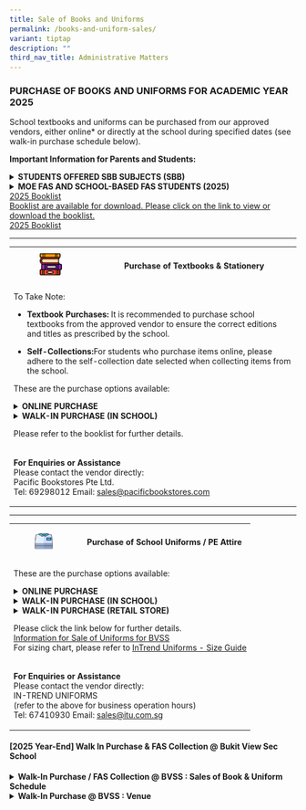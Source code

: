 ```yaml
---
title: Sale of Books and Uniforms
permalink: /books-and-uniform-sales/
variant: tiptap
description: ""
third_nav_title: Administrative Matters
---
```

<h3><strong>PURCHASE OF BOOKS AND UNIFORMS FOR ACADEMIC YEAR 2025</strong></h3>
<p>School textbooks and uniforms can be purchased from our approved vendors,
either online* or directly at the school during specified dates (see walk-in
purchase schedule below).</p>
<p><strong>Important Information for Parents and Students:</strong>
</p>
<div data-type="detailGroup" class="isomer-accordion isomer-accordion-white">
<details class="isomer-details">
<summary><strong>STUDENTS OFFERED SBB SUBJECTS (SBB)</strong>
</summary>
<div data-type="detailsContent" class="isomer-details-content">
<ul data-tight="true" class="tight">
<li>
<p>Students who are uncertain about whether they will be offered SBB subjects
should refrain from purchasing textbooks at this time.</p>
</li>
<li>
<p>Do take note: Purchases from our school bookshop are non-refundable, and
only books in their original condition can be exchanged. For instance,
books with students' names written in them cannot be exchanged.</p>
</li>
</ul>
</div>
</details>
<details class="isomer-details">
<summary><strong>MOE FAS AND SCHOOL-BASED FAS STUDENTS (2025)</strong>
</summary>
<div data-type="detailsContent" class="isomer-details-content">
<ul data-tight="true" class="tight">
<li>
<p>Online purchases are not available for FAS students.</p>
</li>
<li>
<p>Once FAS approval is granted, the school will contact parents to arrange
for collection process</p>
</li>
<li>
<p>Parents with FAS approval from other schools should contact the General
Office to arrange a collection details</p>
</li>
</ul>
</div>
</details>
</div>
<div class="isomer-card-grid"><a rel="noopener noreferrer nofollow" href="/books-and-uniform-sales/" class="isomer-card"><div class="isomer-card-body"><div class="isomer-card-title">2025 Booklist</div><div class="isomer-card-description">Booklist are available for download. Please click on the link to view or download the booklist.</div><div class="isomer-card-link">2025 Booklist</div></div></a>
</div>
<hr>
<table style="minWidth: 50px">
<colgroup>
<col>
<col>
</colgroup>
<tbody>
<tr>
<th rowspan="1" colspan="1">
<div class="isomer-image-wrapper">
<img style="width: 30%;" height="auto" width="100%" alt="Purchase of Textbooks &amp; Stationery" src="/images/Admin Matters/book_stack.png">
</div>
</th>
<th rowspan="1" colspan="1">
<h4><strong>Purchase of Textbooks &amp; Stationery</strong></h4>
</th>
</tr>
<tr>
<td rowspan="1" colspan="2">
<p>To Take Note:</p>
<ul data-tight="true" class="tight">
<li>
<p><strong>Textbook Purchases:</strong> It is recommended to purchase school
textbooks from the approved vendor to ensure the correct editions and titles
as prescribed by the school.</p>
</li>
<li>
<p><strong>Self-Collections:</strong>For students who purchase items online,
please adhere to the self-collection date selected when collecting items
from the school.</p>
</li>
</ul>
<p>These are the purchase options available:</p>
<div data-type="detailGroup" class="isomer-accordion isomer-accordion-white">
<details class="isomer-details">
<summary><strong>ONLINE PURCHASE</strong>
</summary>
<div data-type="detailsContent" class="isomer-details-content">
<p></p>
<p></p>
<table style="minWidth: 50px">
<colgroup>
<col>
<col>
</colgroup>
<tbody>
<tr>
<td rowspan="1" colspan="1">
<p><strong>Methods of Purchase</strong>
</p>
</td>
<td rowspan="1" colspan="1">
<p>Online Purchase</p>
</td>
</tr>
<tr>
<td rowspan="1" colspan="1">
<p><strong>Process</strong>
</p>
</td>
<td rowspan="1" colspan="1">
<p>Login to Pacific Bookstores at <a rel="noopener noreferrer nofollow" target="_blank"><u>www.pacificbookstores.com</u></a>
<br>
<br>Website Launch Date: 04/11/2024</p>
</td>
</tr>
<tr>
<td rowspan="1" colspan="1">
<p><strong>Mode of Payments</strong>
</p>
</td>
<td rowspan="1" colspan="1">
<ul data-tight="true" class="tight">
<li>
<p>Debit Cards and Credit Cards</p>
</li>
<li>
<p>&nbsp;PayNow</p>
</li>
</ul>
</td>
</tr>
<tr>
<td rowspan="1" colspan="1">
<p><strong>Mode of Receipt</strong>
</p>
</td>
<td rowspan="1" colspan="1">
<ul data-tight="true" class="tight">
<li>
<p>Home Delivery Service
<br>(Delivery charge of $14.90 applies)</p>
</li>
<li>
<p>Self-Collection at School Bookshop</p>
</li>
</ul>
</td>
</tr>
<tr>
<td rowspan="1" colspan="1">
<p><strong>Delivery/Self-Collection Date and Time</strong>
</p>
</td>
<td rowspan="1" colspan="1">
<p>Kindly refer to the Dates and Time stated online
<br>(To be selected when placing orders online)</p>
</td>
</tr>
</tbody>
</table>
</div>
</details>
<details class="isomer-details">
<summary><strong>WALK-IN PURCHASE (IN SCHOOL)</strong>
</summary>
<div data-type="detailsContent" class="isomer-details-content">
<p></p>
<table style="minWidth: 50px">
<colgroup>
<col>
<col>
</colgroup>
<tbody>
<tr>
<td rowspan="1" colspan="1">
<p><strong>Methods of Purchase</strong>
</p>
</td>
<td rowspan="1" colspan="1">
<p>Walk -in Purchase in School</p>
</td>
</tr>
<tr>
<td rowspan="1" colspan="1">
<p><strong>Process</strong>
</p>
</td>
<td rowspan="1" colspan="1">
<p>Purchases made directly at the school bookshop</p>
</td>
</tr>
<tr>
<td rowspan="1" colspan="1">
<p><strong>Mode of Payments</strong>
</p>
</td>
<td rowspan="1" colspan="1">
<ul data-tight="true" class="tight">
<li>
<p>Cash &nbsp;</p>
</li>
<li>
<p>PayNow</p>
</li>
</ul>
</td>
</tr>
<tr>
<td rowspan="1" colspan="1">
<p><strong>Mode of Receipt</strong>
</p>
</td>
<td rowspan="1" colspan="1">
<p>&nbsp;N.A</p>
</td>
</tr>
<tr>
<td rowspan="1" colspan="1">
<p><strong>Operating Hours</strong>
</p>
</td>
<td rowspan="1" colspan="1">
<p>Please refer to the Walk in Purchase schedule Section below for the date
and time .</p>
</td>
</tr>
</tbody>
</table>
<p></p>
</div>
</details>
</div>
<p>Please refer to the booklist for further details.</p>
</td>
</tr>
<tr>
<td rowspan="1" colspan="2">
<p><strong>For Enquiries or Assistance</strong>
<br>Please contact the vendor directly:
<br>Pacific Bookstores Pte Ltd.
<br>Tel: 69298012 Email: <a href="mailto:sales@pacificbookstores.com" rel="noopener noreferrer nofollow" target="_blank">sales@pacificbookstores.com</a>
</p>
</td>
</tr>
</tbody>
</table>
<hr>
<p></p>
<p></p>
<table style="minWidth: 50px">
<colgroup>
<col>
<col>
</colgroup>
<tbody>
<tr>
<th rowspan="1" colspan="1">
<div class="isomer-image-wrapper">
<img style="width: 30%;" height="auto" width="100%" alt="" src="/images/Admin Matters/shirt.png">
</div>
</th>
<th rowspan="1" colspan="1">
<h4><strong>Purchase of School Uniforms / PE Attire</strong></h4>
</th>
</tr>
<tr>
<td rowspan="1" colspan="2">
<p>These are the purchase options available:</p>
<div data-type="detailGroup" class="isomer-accordion isomer-accordion-white">
<details class="isomer-details">
<summary><strong>ONLINE PURCHASE</strong>
</summary>
<div data-type="detailsContent" class="isomer-details-content">
<p></p>
<table style="minWidth: 50px">
<colgroup>
<col>
<col>
</colgroup>
<tbody>
<tr>
<td rowspan="1" colspan="1">
<p><strong>Methods of Purchase</strong>
</p>
</td>
<td rowspan="1" colspan="1">
<p>Online Purchase</p>
</td>
</tr>
<tr>
<td rowspan="1" colspan="1">
<p><strong>Process</strong>
</p>
</td>
<td rowspan="1" colspan="1">
<p>Login to Order <a rel="noopener noreferrer nofollow" target="_blank">www.intrenduniforms.com</a>
</p>
</td>
</tr>
<tr>
<td rowspan="1" colspan="1">
<p><strong>Mode of Payments</strong>
</p>
</td>
<td rowspan="1" colspan="1">
<p>PayNow</p>
</td>
</tr>
<tr>
<td rowspan="1" colspan="1">
<p><strong>Mode of Receipt</strong>
</p>
</td>
<td rowspan="1" colspan="1">
<ul data-tight="true" class="tight">
<li>
<p>Home Delivery Service</p>
</li>
</ul>
</td>
</tr>
<tr>
<td rowspan="1" colspan="1">
<p><strong>Delivery (Date/Time)</strong>
</p>
</td>
<td rowspan="1" colspan="1">
<p>Kindly refer to the Dates and Time stated online
<br>(To be selected when placing orders online)</p>
</td>
</tr>
</tbody>
</table>
</div>
</details>
<details class="isomer-details">
<summary><strong>WALK-IN PURCHASE (IN SCHOOL)</strong>
</summary>
<div data-type="detailsContent" class="isomer-details-content">
<p></p>
<table style="minWidth: 50px">
<colgroup>
<col>
<col>
</colgroup>
<tbody>
<tr>
<td rowspan="1" colspan="1">
<p><strong>Methods of Purchase</strong>
</p>
</td>
<td rowspan="1" colspan="1">
<p>Walk -in Purchase in School</p>
</td>
</tr>
<tr>
<td rowspan="1" colspan="1">
<p><strong>Process</strong>
</p>
</td>
<td rowspan="1" colspan="1">
<p>Purchases made directly at the school</p>
</td>
</tr>
<tr>
<td rowspan="1" colspan="1">
<p><strong>Mode of Payments</strong>
</p>
</td>
<td rowspan="1" colspan="1">
<ul data-tight="true" class="tight">
<li>
<p>Cash &nbsp;</p>
</li>
<li>
<p>PayNow</p>
</li>
</ul>
</td>
</tr>
<tr>
<td rowspan="1" colspan="1">
<p><strong>Operating Hours</strong>
</p>
</td>
<td rowspan="1" colspan="1">
<p>Please refer to the Walk in Purchase schedule Section below for the date
and time .</p>
</td>
</tr>
</tbody>
</table>
<p></p>
</div>
</details>
<details class="isomer-details">
<summary><strong>WALK-IN PURCHASE (RETAIL STORE)</strong>
</summary>
<div data-type="detailsContent" class="isomer-details-content">
<p></p>
<table style="minWidth: 50px">
<colgroup>
<col>
<col>
</colgroup>
<tbody>
<tr>
<td rowspan="1" colspan="1">
<p><strong>Methods of Purchase</strong>
</p>
</td>
<td rowspan="1" colspan="1">
<p>Walk -in Purchase in @ Retail</p>
</td>
</tr>
<tr>
<td rowspan="1" colspan="1">
<p><strong>Process</strong>
</p>
</td>
<td rowspan="1" colspan="1">
<p>Purchase directly from the store.
<br>IN-TREND UNIFORMS 1 Kaki Bukit Road 1, #01-31 Enterprise One, Singapore
415934</p>
</td>
</tr>
<tr>
<td rowspan="1" colspan="1">
<p><strong>Operating Hours</strong>
</p>
</td>
<td rowspan="1" colspan="1">
<table style="minWidth: 50px">
<colgroup>
<col>
<col>
</colgroup>
<tbody>
<tr>
<th rowspan="1" colspan="1">
<p></p>
</th>
<th rowspan="1" colspan="1">
<p></p>
</th>
</tr>
<tr>
<td rowspan="1" colspan="1">
<p><strong>Mon - Fri</strong>
</p>
</td>
<td rowspan="1" colspan="1">
<p>10am to 6 pm</p>
</td>
</tr>
<tr>
<td rowspan="1" colspan="1">
<p><strong>Sat</strong>
</p>
</td>
<td rowspan="1" colspan="1">
<p>10am to 3pm</p>
</td>
</tr>
</tbody>
</table>
<p></p>
<p>- Closed on Sundays and Public Holidays</p>
</td>
</tr>
<tr>
<td rowspan="1" colspan="1">
<p><strong>Mode of Payments</strong>
</p>
</td>
<td rowspan="1" colspan="1">
<ul data-tight="true" class="tight">
<li>
<p>Cash</p>
</li>
<li>
<p>PayNow</p>
</li>
</ul>
</td>
</tr>
</tbody>
</table>
<p></p>
</div>
</details>
</div>
<p></p>
<p>Please click the link below for further details.
<br><a href="/files/Admin Matters/Information_for_Sale_of_Uniforms_2024_BVSS.pdf" rel="noopener nofollow" target="_blank">Information for Sale of Uniforms for BVSS</a>
<br>For sizing chart, please refer to <a href="https://www.intrenduniforms.com/size-guide-video" rel="noopener noreferrer nofollow" target="_blank"><u>InTrend Uniforms - Size Guide</u></a>
</p>
</td>
</tr>
<tr>
<td rowspan="1" colspan="2">
<p><strong>For Enquiries or Assistance</strong>
<br>Please contact the vendor directly:
<br>IN-TREND UNIFORMS
<br>(refer to the above for business operation hours)
<br>Tel: 67410930 Email: <a href="mailto:sales@itu.com.sg" rel="noopener noreferrer nofollow" target="_blank"><u>sales@itu.com.sg</u></a>
</p>
</td>
</tr>
</tbody>
</table>
<h4><strong>[2025 Year-End] Walk In Purchase &amp; FAS Collection @ Bukit View Sec School</strong></h4>
<div data-type="detailGroup" class="isomer-accordion isomer-accordion-white">
<details class="isomer-details">
<summary><strong>Walk-In Purchase / FAS Collection @ BVSS : Sales of Book &amp; Uniform Schedule</strong>
</summary>
<div data-type="detailsContent" class="isomer-details-content">
<p>For Walk-in Purchase and FAS collections @ Bukit View Secondary School
only
<br><a href="/files/Admin Matters/2024_Year_End_Sales_and_FAS_collection_at_BVSS__Bookshop_and_School_Uniform_.pdf" rel="noopener nofollow" target="_blank">Year-End Sales &amp; FAS Collection at BVSS Schedule</a>
</p>
<div class="isomer-image-wrapper">
<img style="width: 100%" height="auto" width="100%" alt="" src="/images/Admin Matters/bOOK_AND_UNIFORM_SCHEDULE.jpg">
</div>
<p></p>
</div>
</details>
<details class="isomer-details">
<summary><strong>Walk-In Purchase @ BVSS : Venue</strong>
</summary>
<div data-type="detailsContent" class="isomer-details-content">
<p>Venue : Classrooms at Block C</p>
<div class="isomer-image-wrapper">
<img style="width: 100%" height="auto" width="100%" src="https://www.bukitviewsec.moe.edu.sg/images/Sec1Reg/book%20and%20uniform%20purchase%207_dec_23_.jpg">
</div>
</div>
</details>
</div>
<p>
<br>
</p>
<p></p>
<p></p>